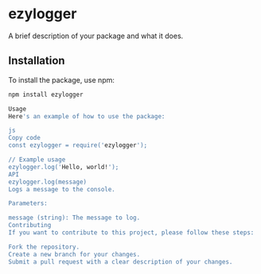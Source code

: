 # ezylogger

A brief description of your package and what it does.

## Installation

To install the package, use npm:

```sh
npm install ezylogger

Usage
Here's an example of how to use the package:

js
Copy code
const ezylogger = require('ezylogger');

// Example usage
ezylogger.log('Hello, world!');
API
ezylogger.log(message)
Logs a message to the console.

Parameters:

message (string): The message to log.
Contributing
If you want to contribute to this project, please follow these steps:

Fork the repository.
Create a new branch for your changes.
Submit a pull request with a clear description of your changes.